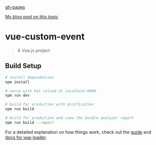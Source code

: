 [gh-pages](https://shanegibney.github.io/vue-custom-event/)

[My blog post on this topic](http://www.shanegibney.com/shanegibney/vue-custom-event/)

# vue-custom-event

> A Vue.js project

## Build Setup

``` bash
# install dependencies
npm install

# serve with hot reload at localhost:8080
npm run dev

# build for production with minification
npm run build

# build for production and view the bundle analyzer report
npm run build --report
```

For a detailed explanation on how things work, check out the [guide](http://vuejs-templates.github.io/webpack/) and [docs for vue-loader](http://vuejs.github.io/vue-loader).
